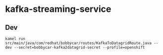 # kafka-streaming-service

## Dev

`kamel run src/main/java/com/redhat/bobbycar/routes/KafkaToDatagridRoute.java --dev --secret=bobbycar-kafka2datagrid-secret --profile=openshift`